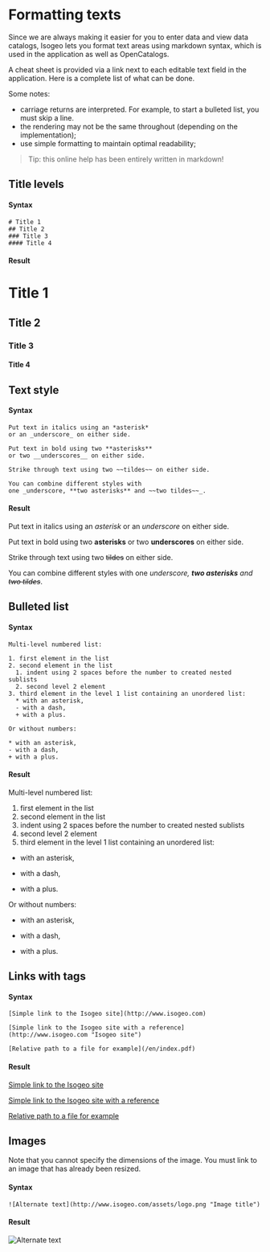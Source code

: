 # Formatting texts

Since we are always making it easier for you to enter data and view data catalogs, Isogeo lets you format text areas using markdown syntax, which is used in the application as well as OpenCatalogs.

A cheat sheet is provided via a link next to each editable text field in the application. Here is a complete list of what can be done.

Some notes:
* carriage returns are interpreted. For example, to start a bulleted list, you must skip a line.
* the rendering may not be the same throughout (depending on the implementation);
* use simple formatting to maintain optimal readability;


> Tip: this online help has been entirely written in markdown!

## Title levels

#### Syntax

```no-highlight
# Title 1
## Title 2
### Title 3
#### Title 4
```

#### Result

# Title 1
## Title 2
### Title 3
#### Title 4

## Text style

#### Syntax

```no-highlight
Put text in italics using an *asterisk*
or an _underscore_ on either side.

Put text in bold using two **asterisks**
or two __underscores__ on either side.

Strike through text using two ~~tildes~~ on either side.

You can combine different styles with
one _underscore, **two asterisks** and ~~two tildes~~_.
```

#### Result

Put text in italics using an *asterisk*
or an _underscore_ on either side.

Put text in bold using two **asterisks**
or two __underscores__ on either side.

Strike through text using two ~~tildes~~ on either side.

You can combine different styles with
one _underscore, **two asterisks** and ~~two tildes~~_.


## Bulleted list

#### Syntax

```no-highlight
Multi-level numbered list:

1. first element in the list
2. second element in the list
  1. indent using 2 spaces before the number to created nested sublists
  2. second level 2 element
3. third element in the level 1 list containing an unordered list:
  * with an asterisk,
  - with a dash,
  + with a plus.

Or without numbers:

* with an asterisk,
- with a dash,
+ with a plus.
```

#### Result

Multi-level numbered list:

1. first element in the list
2. second element in the list
  1. indent using 2 spaces before the number to created nested sublists
  2. second level 2 element
3. third element in the level 1 list containing an unordered list:
  * with an asterisk,
  - with a dash,
  + with a plus.

Or without numbers:

* with an asterisk,
- with a dash,
+ with a plus.

## Links with tags

#### Syntax

```no-highlight
[Simple link to the Isogeo site](http://www.isogeo.com)

[Simple link to the Isogeo site with a reference](http://www.isogeo.com "Isogeo site")

[Relative path to a file for example](/en/index.pdf)
```

#### Result

[Simple link to the Isogeo site](http://www.isogeo.com)

[Simple link to the Isogeo site with a reference](http://www.isogeo.com "Isogeo site")

[Relative path to a file for example](/en/index.pdf)


## Images

Note that you cannot specify the dimensions of the image. You must link to an image that has already been resized.

#### Syntax

```no-highlight
![Alternate text](http://www.isogeo.com/assets/logo.png "Image title")
```

#### Result

![Alternate text](http://www.isogeo.com/assets/logo.png "Image title")
